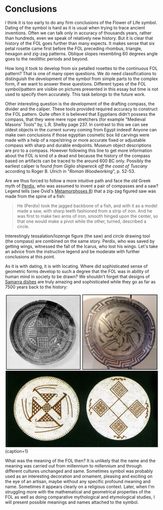 # Conclusions

I think it is too early to do any firm conclusions of the Flower of Life symbol. Dating of the symbol is hard as it is usual when trying to trace ancient inventions. Often we can talk only in accuracy of thousands years, rather than hundreds, even we speak of relatively new history. But it is clear that history of the FOL goes further than many expects. It makes sense that six petal rosette came first before the FOL preceding rhombus, triangle, hexagon and zig-zag patterns. Oblique slopes resembling 60 degrees angle goes to the neolithic periods and beyond.

How long it took to develop from six petalled rosettes to the continuous FOL pattern? That is one of many open questions. We do need classifications to distinguish the development of the symbol from simple parts to the complex form, if we want to answer these questions. Different types of the FOL symbol/pattern are visible on pictures presented in this essay but time is not used to specify them accurately. This task belongs to the future work.

Other interesting question is the development of the drafting compass, the divider and the caliper. These tools provided required accuracy to construct the FOL pattern. Quite often it is believed that Egyptians didn't possess the compass, that they were mere rope stretchers (for example "Medieval Masons' Tools" by, L.R. Shelby page 237. In contrast to this we can see oldest objects in the current survey coming from Egypt indeed! Anyone can make own conclusions if those egyptian cosmetic box lid carvings were made with a help of a rope/string or more accurate fixed or adjustable compass with sharp and durable endpoints. Museum object descriptions are pro to a compass. However following this line to get more information about the FOL is kind of a dead end because the history of the compass based on artifacts can be traced to the around 600 BC only. Possibly the earliest caliper is found *from Giglio shipwreck off the coast of Tuscany* according to Roger B. Ulrich in "*Roman Woodworking*", p. 52-53.

Are we thus forced to follow a more intuitive path and face the old Greek myth of [Perdix](http://en.wikipedia.org/wiki/Perdix_%28mythology%29), who was assumed to invent a pair of compasses and a saw? Legend tells (see Ovid's [Metamorphoses 8](http://www.theoi.com/Text/OvidMetamorphoses8.html#2)) that a zig-zag figured saw was made from the spine of a fish:

> He (Perdix) took the jagged backbone of a fish, and with it as a model made a saw, with sharp teeth fashioned from a strip of iron. And he was first to make two arms of iron, smooth hinged upon the center, so that one would make a pivot while the other, turned, described a circle.

Interestingly tessalation/lozenge figure (the saw) and circle drawing tool (the compass) are combined on the same story. Perdix, who was saved by getting wings, witnessed the fall of the Icarus, who lost his wings. Let's take an advice from the instructive legend and be moderate with further conclusions at this point.

As it is with dating, it is with locating. Where did sophisticated sense of geometric forms develop to such a degree that the FOL was in ability of human mind in society to be drawn? We shouldn't forget that designs of [Samarra dishes](https://www.pinterest.com/markomanninen/samarra-geometry/) are truly amazing and sophisticated while they go as far as 7500 years back to the history:

![Samarra dishes © Oriental Institute (top left), Dbachmann (top right), Journal of Near Eastern Studies (bottom)](./media/samarra.jpg){caption=1}

What was the meaning of the FOL then? It is unlikely that the name and the meaning was carried out from millennium to millennium and through different cultures unchanged and same. Sometimes symbol was probably used as an interesting decoration and ornament, pleasing and exciting on the eye of an artisan, maybe without any specific profound meaning and name. Sometimes it appears clearly on a religious context. Later, when I'm struggling more with the mathematical and geometrical properties of the FOL as well as doing comparative mythological and etymological studies, I will present possible meanings and names attached to the symbol.
